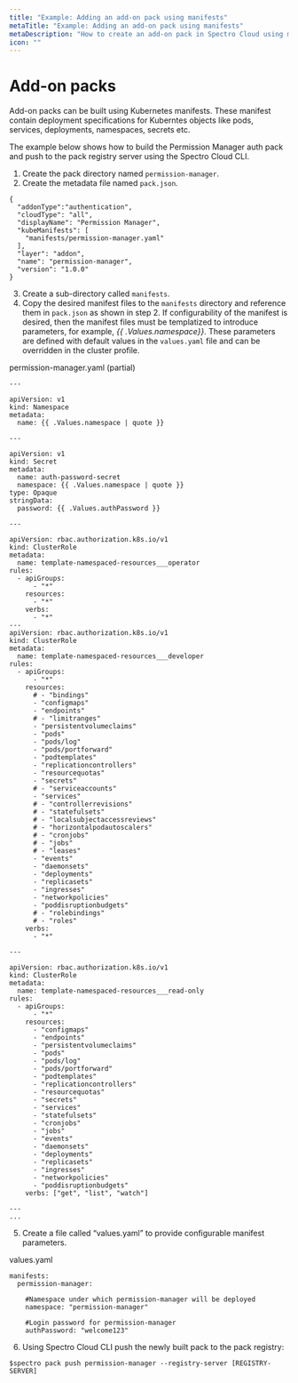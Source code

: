```yaml
---
title: "Example: Adding an add-on pack using manifests"
metaTitle: "Example: Adding an add-on pack using manifests"
metaDescription: "How to create an add-on pack in Spectro Cloud using manifests"
icon: ""
---
```


# Add-on packs

Add-on packs can be built using Kubernetes manifests. These manifest contain deployment specifications for Kuberntes objects like pods, services, deployments, namespaces, secrets etc.

The example below shows how to build the Permission Manager auth pack and push to the pack registry server using the Spectro Cloud CLI.

1. Create the pack directory named `permission-manager`.
2. Create the metadata file named `pack.json`.
```
{
  "addonType":"authentication",
  "cloudType": "all",
  "displayName": "Permission Manager",
  "kubeManifests": [
    "manifests/permission-manager.yaml"
  ],
  "layer": "addon",
  "name": "permission-manager",
  "version": "1.0.0"
}
```

3. Create a sub-directory called `manifests`.
4. Copy the desired manifest files to the `manifests` directory and reference them in `pack.json` as shown in step 2. If configurability of the manifest is desired, then the manifest files must be templatized to introduce parameters, for example, *{{ .Values.namespace}}*. These parameters are defined with default values in the `values.yaml` file and can be overridden in the cluster profile.

permission-manager.yaml (partial)
```
---

apiVersion: v1
kind: Namespace
metadata:
  name: {{ .Values.namespace | quote }}

---

apiVersion: v1
kind: Secret
metadata:
  name: auth-password-secret
  namespace: {{ .Values.namespace | quote }}
type: Opaque
stringData:
  password: {{ .Values.authPassword }}

---

apiVersion: rbac.authorization.k8s.io/v1
kind: ClusterRole
metadata:
  name: template-namespaced-resources___operator
rules:
  - apiGroups:
      - "*"
    resources:
      - "*"
    verbs:
      - "*"
---
apiVersion: rbac.authorization.k8s.io/v1
kind: ClusterRole
metadata:
  name: template-namespaced-resources___developer
rules:
  - apiGroups:
      - "*"
    resources:
      # - "bindings"
      - "configmaps"
      - "endpoints"
      # - "limitranges"
      - "persistentvolumeclaims"
      - "pods"
      - "pods/log"
      - "pods/portforward"
      - "podtemplates"
      - "replicationcontrollers"
      - "resourcequotas"
      - "secrets"
      # - "serviceaccounts"
      - "services"
      # - "controllerrevisions"
      # - "statefulsets"
      # - "localsubjectaccessreviews"
      # - "horizontalpodautoscalers"
      # - "cronjobs"
      # - "jobs"
      # - "leases"
      - "events"
      - "daemonsets"
      - "deployments"
      - "replicasets"
      - "ingresses"
      - "networkpolicies"
      - "poddisruptionbudgets"
      # - "rolebindings"
      # - "roles"
    verbs:
      - "*"

---

apiVersion: rbac.authorization.k8s.io/v1
kind: ClusterRole
metadata:
  name: template-namespaced-resources___read-only
rules:
  - apiGroups:
      - "*"
    resources:
      - "configmaps"
      - "endpoints"
      - "persistentvolumeclaims"
      - "pods"
      - "pods/log"
      - "pods/portforward"
      - "podtemplates"
      - "replicationcontrollers"
      - "resourcequotas"
      - "secrets"
      - "services"
      - "statefulsets"
      - "cronjobs"
      - "jobs"
      - "events"
      - "daemonsets"
      - "deployments"
      - "replicasets"
      - "ingresses"
      - "networkpolicies"
      - "poddisruptionbudgets"
    verbs: ["get", "list", "watch"]

---
...
```

5.  Create a file called “values.yaml” to provide configurable manifest parameters.

values.yaml
```
manifests:
  permission-manager:
  
    #Namespace under which permission-manager will be deployed
    namespace: "permission-manager"

    #Login password for permission-manager
    authPassword: "welcome123"
```

6. Using Spectro Cloud CLI  push the newly built pack to the pack registry:

```
$spectro pack push permission-manager --registry-server [REGISTRY-SERVER]
```

